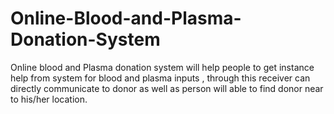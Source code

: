 # Online-Blood-and-Plasma-Donation-System
Online blood and Plasma donation system will help people to get instance help from system for blood and plasma inputs , through this receiver can directly communicate to donor as well as person will able to find donor near to his/her location.

